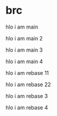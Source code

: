 # brc

hlo i am main

hlo i am main 2

hlo i am main 3

hlo i am main 4

hlo i am rebase 11

hlo i am rebase 22

hlo i am rebase 3 

hlo i am rebase 4
